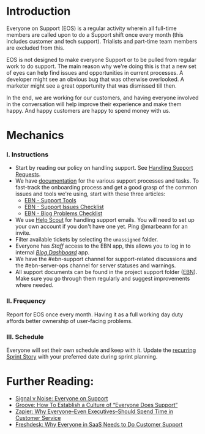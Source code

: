 # Introduction

Everyone on Support (EOS) is a regular activity wherein all full-time members are called upon to do a Support shift once every month (this includes customer and tech support). Trialists and part-time team members are excluded from this.

EOS is not designed to make everyone Support or to be pulled from regular work to do support. The main reason why we're doing this is that a new set of eyes can help find issues and opportunities in current processes. A developer might see an obvious bug that was otherwise overlooked. A marketer might see a great opportunity that was dismissed till then.

In the end, we are working for our customers, and having everyone involved in the conversation will help improve their experience and make them happy. And happy customers are happy to spend money with us.

# Mechanics

### I. Instructions

* Start by reading our policy on handling support. See [Handling Support Requests](support.md).
* We have [documentation](https://github.com/niteoweb/easyblognetworks/tree/master/support) for the various support processes and tasks. To fast-track the onboarding process and get a good grasp of the common issues and tools we're using, start with these three articles:
  * [EBN - Support Tools](https://github.com/niteoweb/easyblognetworks/blob/master/support/support-tools-and-processes.md)
  * [EBN - Support Issues Checklist](https://github.com/niteoweb/easyblognetworks/blob/master/support/support-issues-checklist.md)
  * [EBN - Blog Problems Checklist](https://github.com/niteoweb/easyblognetworks/blob/master/support/blog-problems-checklist.md)
* We use [Help Scout](https://secure.helpscout.net/) for handling support emails. You will need to set up your own account if you don't have one yet. Ping @marbeann for an invite.
* Filter available tickets by selecting the `unassigned` folder.
* Everyone has *Staff* access to the EBN app, this allows you to log in to internal [*Blog Dashboard*](https://github.com/niteoweb/easyblognetworks/blob/master/support/blog-dashboard.md) app.
* We have the #ebn-support channel for support-related discussions and the #ebn-server-ops channel for server statuses and warnings.
* All support documents can be found in the project support folder ([EBN](https://github.com/niteoweb/easyblognetworks/tree/master/support)). Make sure you go through them regularly and suggest improvements where needed.

### II. Frequency

Report for EOS once every month. Having it as a full working day duty affords better ownership of user-facing problems.

### III. Schedule

Everyone will set their own schedule and keep with it. Update the [recurring Sprint Story](https://github.com/niteoweb/easyblognetworks/issues/238) with your preferred date during sprint planning.

# Further Reading:

* [Signal v Noise: Everyone on Support](https://signalvnoise.com/posts/3676-everyone-on-support)
* [Groove: How To Establish a Culture of “Everyone Does Support”](https://www.groovehq.com/support/customer-service-team)
* [Zapier: Why Everyone–Even Executives–Should Spend Time in Customer Service](https://zapier.com/learn/customer-support/everyone-on-support/)
* [Freshdesk: Why Everyone in SaaS Needs to Do Customer Support](https://freshdesk.com/help-desk-software/saas-customer-support-for-everyone-blog/)
